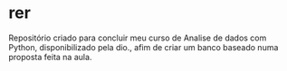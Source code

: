 # rer
Repositório criado para concluir meu curso de Analise de dados com Python, disponibilizado pela dio., afim de criar um banco baseado numa proposta feita na aula.
